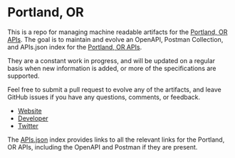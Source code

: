# Portland, ORThis is a repo for managing machine readable artifacts for the [Portland, OR APIs](http://www.civicapps.org). The goal is to maintain and evolve an OpenAPI, Postman Collection, and APIs.json index for the [Portland, OR APIs](http://www.civicapps.org).They are a constant work in progress, and will be updated on a regular basis when new information is added, or more of the specifications are supported.Feel free to submit a pull request to evolve any of the artifacts, and leave GitHub issues if you have any questions, comments, or feedback.- [Website](http://www.civicapps.org)- [Developer](http://www.civicapps.org)- [Twitter](https://twitter.com/CivicApps)The [APIs.json](https://github.com/api-evangelist/portland-or/blob/master/apis.json) index provides links to all the relevant links for the Portland, OR APIs, including the OpenAPI and Postman if they are present.